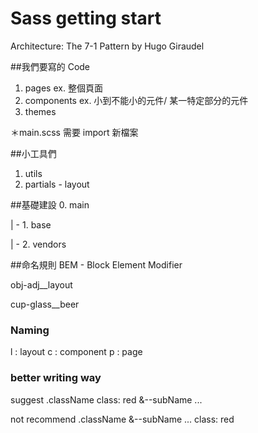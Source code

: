 # Sass getting start

Architecture: The 7-1 Pattern by Hugo Giraudel

##我們要寫的 Code
1. pages ex. 整個頁面
2. components ex. 小到不能小的元件/ 某一特定部分的元件
3. themes 

＊main.scss 需要 import 新檔案

##小工具們
1. utils
2. partials - layout


##基礎建設
0. main

| - 1. base

| - 2. vendors 



##命名規則
BEM - Block Element Modifier

obj-adj__layout

cup-glass__beer



### Naming
l  : layout
c  : component
p  : page

### better writing way

suggest
.className
    class: red
    &--subName
        ...

not recommend
.className
    &--subName
        ...
    class: red

